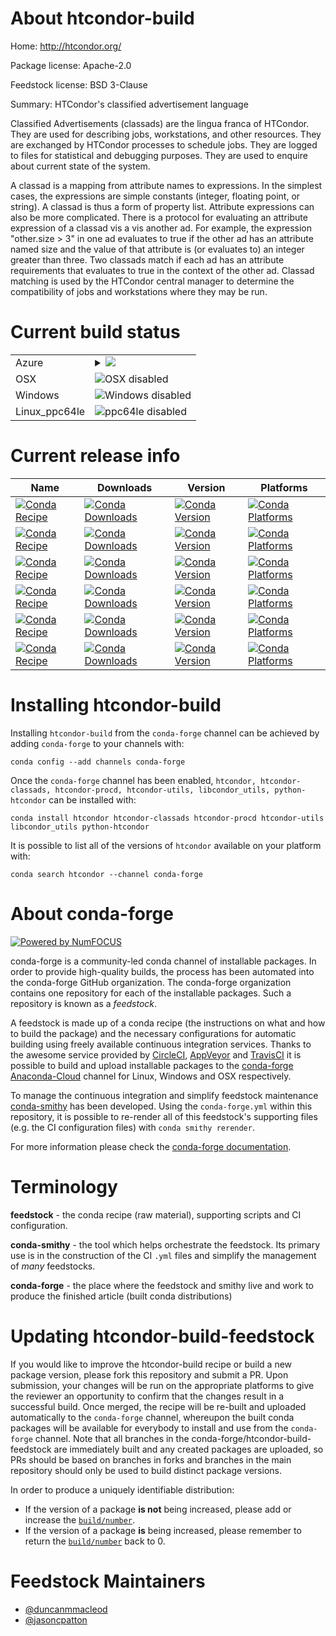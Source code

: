 About htcondor-build
====================

Home: http://htcondor.org/

Package license: Apache-2.0

Feedstock license: BSD 3-Clause

Summary: HTCondor's classified advertisement language

Classified Advertisements (classads) are the lingua franca of
HTCondor. They are used for describing jobs, workstations, and other
resources. They are exchanged by HTCondor processes to schedule
jobs. They are logged to files for statistical and debugging
purposes. They are used to enquire about current state of the system.

A classad is a mapping from attribute names to expressions. In the
simplest cases, the expressions are simple constants (integer,
floating point, or string). A classad is thus a form of property
list. Attribute expressions can also be more complicated. There is a
protocol for evaluating an attribute expression of a classad vis a vis
another ad. For example, the expression "other.size > 3" in one ad
evaluates to true if the other ad has an attribute named size and the
value of that attribute is (or evaluates to) an integer greater than
three. Two classads match if each ad has an attribute requirements
that evaluates to true in the context of the other ad. Classad
matching is used by the HTCondor central manager to determine the
compatibility of jobs and workstations where they may be run.


Current build status
====================


<table>
    
  <tr>
    <td>Azure</td>
    <td>
      <details>
        <summary>
          <a href="https://dev.azure.com/conda-forge/feedstock-builds/_build/latest?definitionId=8358&branchName=master">
            <img src="https://dev.azure.com/conda-forge/feedstock-builds/_apis/build/status/htcondor-feedstock?branchName=master">
          </a>
        </summary>
        <table>
          <thead><tr><th>Variant</th><th>Status</th></tr></thead>
          <tbody><tr>
              <td>linux</td>
              <td>
                <a href="https://dev.azure.com/conda-forge/feedstock-builds/_build/latest?definitionId=8358&branchName=master">
                  <img src="https://dev.azure.com/conda-forge/feedstock-builds/_apis/build/status/htcondor-feedstock?branchName=master&jobName=linux&configuration=linux_" alt="variant">
                </a>
              </td>
            </tr>
          </tbody>
        </table>
      </details>
    </td>
  </tr>
  <tr>
    <td>OSX</td>
    <td>
      <img src="https://img.shields.io/badge/OSX-disabled-lightgrey.svg" alt="OSX disabled">
    </td>
  </tr>
  <tr>
    <td>Windows</td>
    <td>
      <img src="https://img.shields.io/badge/Windows-disabled-lightgrey.svg" alt="Windows disabled">
    </td>
  </tr>
  <tr>
    <td>Linux_ppc64le</td>
    <td>
      <img src="https://img.shields.io/badge/ppc64le-disabled-lightgrey.svg" alt="ppc64le disabled">
    </td>
  </tr>
</table>

Current release info
====================

| Name | Downloads | Version | Platforms |
| --- | --- | --- | --- |
| [![Conda Recipe](https://img.shields.io/badge/recipe-htcondor-green.svg)](https://anaconda.org/conda-forge/htcondor) | [![Conda Downloads](https://img.shields.io/conda/dn/conda-forge/htcondor.svg)](https://anaconda.org/conda-forge/htcondor) | [![Conda Version](https://img.shields.io/conda/vn/conda-forge/htcondor.svg)](https://anaconda.org/conda-forge/htcondor) | [![Conda Platforms](https://img.shields.io/conda/pn/conda-forge/htcondor.svg)](https://anaconda.org/conda-forge/htcondor) |
| [![Conda Recipe](https://img.shields.io/badge/recipe-htcondor--classads-green.svg)](https://anaconda.org/conda-forge/htcondor-classads) | [![Conda Downloads](https://img.shields.io/conda/dn/conda-forge/htcondor-classads.svg)](https://anaconda.org/conda-forge/htcondor-classads) | [![Conda Version](https://img.shields.io/conda/vn/conda-forge/htcondor-classads.svg)](https://anaconda.org/conda-forge/htcondor-classads) | [![Conda Platforms](https://img.shields.io/conda/pn/conda-forge/htcondor-classads.svg)](https://anaconda.org/conda-forge/htcondor-classads) |
| [![Conda Recipe](https://img.shields.io/badge/recipe-htcondor--procd-green.svg)](https://anaconda.org/conda-forge/htcondor-procd) | [![Conda Downloads](https://img.shields.io/conda/dn/conda-forge/htcondor-procd.svg)](https://anaconda.org/conda-forge/htcondor-procd) | [![Conda Version](https://img.shields.io/conda/vn/conda-forge/htcondor-procd.svg)](https://anaconda.org/conda-forge/htcondor-procd) | [![Conda Platforms](https://img.shields.io/conda/pn/conda-forge/htcondor-procd.svg)](https://anaconda.org/conda-forge/htcondor-procd) |
| [![Conda Recipe](https://img.shields.io/badge/recipe-htcondor--utils-green.svg)](https://anaconda.org/conda-forge/htcondor-utils) | [![Conda Downloads](https://img.shields.io/conda/dn/conda-forge/htcondor-utils.svg)](https://anaconda.org/conda-forge/htcondor-utils) | [![Conda Version](https://img.shields.io/conda/vn/conda-forge/htcondor-utils.svg)](https://anaconda.org/conda-forge/htcondor-utils) | [![Conda Platforms](https://img.shields.io/conda/pn/conda-forge/htcondor-utils.svg)](https://anaconda.org/conda-forge/htcondor-utils) |
| [![Conda Recipe](https://img.shields.io/badge/recipe-libcondor_utils-green.svg)](https://anaconda.org/conda-forge/libcondor_utils) | [![Conda Downloads](https://img.shields.io/conda/dn/conda-forge/libcondor_utils.svg)](https://anaconda.org/conda-forge/libcondor_utils) | [![Conda Version](https://img.shields.io/conda/vn/conda-forge/libcondor_utils.svg)](https://anaconda.org/conda-forge/libcondor_utils) | [![Conda Platforms](https://img.shields.io/conda/pn/conda-forge/libcondor_utils.svg)](https://anaconda.org/conda-forge/libcondor_utils) |
| [![Conda Recipe](https://img.shields.io/badge/recipe-python--htcondor-green.svg)](https://anaconda.org/conda-forge/python-htcondor) | [![Conda Downloads](https://img.shields.io/conda/dn/conda-forge/python-htcondor.svg)](https://anaconda.org/conda-forge/python-htcondor) | [![Conda Version](https://img.shields.io/conda/vn/conda-forge/python-htcondor.svg)](https://anaconda.org/conda-forge/python-htcondor) | [![Conda Platforms](https://img.shields.io/conda/pn/conda-forge/python-htcondor.svg)](https://anaconda.org/conda-forge/python-htcondor) |

Installing htcondor-build
=========================

Installing `htcondor-build` from the `conda-forge` channel can be achieved by adding `conda-forge` to your channels with:

```
conda config --add channels conda-forge
```

Once the `conda-forge` channel has been enabled, `htcondor, htcondor-classads, htcondor-procd, htcondor-utils, libcondor_utils, python-htcondor` can be installed with:

```
conda install htcondor htcondor-classads htcondor-procd htcondor-utils libcondor_utils python-htcondor
```

It is possible to list all of the versions of `htcondor` available on your platform with:

```
conda search htcondor --channel conda-forge
```


About conda-forge
=================

[![Powered by NumFOCUS](https://img.shields.io/badge/powered%20by-NumFOCUS-orange.svg?style=flat&colorA=E1523D&colorB=007D8A)](http://numfocus.org)

conda-forge is a community-led conda channel of installable packages.
In order to provide high-quality builds, the process has been automated into the
conda-forge GitHub organization. The conda-forge organization contains one repository
for each of the installable packages. Such a repository is known as a *feedstock*.

A feedstock is made up of a conda recipe (the instructions on what and how to build
the package) and the necessary configurations for automatic building using freely
available continuous integration services. Thanks to the awesome service provided by
[CircleCI](https://circleci.com/), [AppVeyor](https://www.appveyor.com/)
and [TravisCI](https://travis-ci.com/) it is possible to build and upload installable
packages to the [conda-forge](https://anaconda.org/conda-forge)
[Anaconda-Cloud](https://anaconda.org/) channel for Linux, Windows and OSX respectively.

To manage the continuous integration and simplify feedstock maintenance
[conda-smithy](https://github.com/conda-forge/conda-smithy) has been developed.
Using the ``conda-forge.yml`` within this repository, it is possible to re-render all of
this feedstock's supporting files (e.g. the CI configuration files) with ``conda smithy rerender``.

For more information please check the [conda-forge documentation](https://conda-forge.org/docs/).

Terminology
===========

**feedstock** - the conda recipe (raw material), supporting scripts and CI configuration.

**conda-smithy** - the tool which helps orchestrate the feedstock.
                   Its primary use is in the construction of the CI ``.yml`` files
                   and simplify the management of *many* feedstocks.

**conda-forge** - the place where the feedstock and smithy live and work to
                  produce the finished article (built conda distributions)


Updating htcondor-build-feedstock
=================================

If you would like to improve the htcondor-build recipe or build a new
package version, please fork this repository and submit a PR. Upon submission,
your changes will be run on the appropriate platforms to give the reviewer an
opportunity to confirm that the changes result in a successful build. Once
merged, the recipe will be re-built and uploaded automatically to the
`conda-forge` channel, whereupon the built conda packages will be available for
everybody to install and use from the `conda-forge` channel.
Note that all branches in the conda-forge/htcondor-build-feedstock are
immediately built and any created packages are uploaded, so PRs should be based
on branches in forks and branches in the main repository should only be used to
build distinct package versions.

In order to produce a uniquely identifiable distribution:
 * If the version of a package **is not** being increased, please add or increase
   the [``build/number``](https://conda.io/docs/user-guide/tasks/build-packages/define-metadata.html#build-number-and-string).
 * If the version of a package **is** being increased, please remember to return
   the [``build/number``](https://conda.io/docs/user-guide/tasks/build-packages/define-metadata.html#build-number-and-string)
   back to 0.

Feedstock Maintainers
=====================

* [@duncanmmacleod](https://github.com/duncanmmacleod/)
* [@jasoncpatton](https://github.com/jasoncpatton/)

